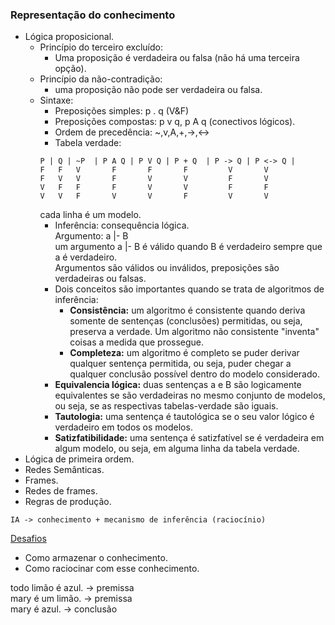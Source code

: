 ### Representação do conhecimento

* Lógica proposicional.
  * Princípio do terceiro excluído:
    * Uma proposição é verdadeira ou falsa (não há uma terceira opção).
  * Princípio da não-contradição:
    * uma proposição não pode ser verdadeira ou falsa.
  * Sintaxe:
    * Preposições simples:  p . q (V&F)
    * Preposições compostas:  p v q, p A q (conectivos lógicos).
    * Ordem de precedência: ~,v,A,+,->,<->
    * Tabela verdade:
    ```
    P | Q | ~P  | P A Q | P V Q | P + Q  | P -> Q | P <-> Q |
    F   F   V       F       F       F         V       V
    F   V   V       F       V       V         F       V
    V   F   F       F       V       V         F       F
    V   V   F       V       V       F         V       V
    ```
    cada linha é um modelo.
    * Inferência: consequência lógica.<br>
    Argumento:  a |-  B<br>
    um argumento a |- B é válido quando B é verdadeiro sempre que a é verdadeiro.<br>
    Argumentos são válidos ou inválidos, preposições são verdadeiras ou falsas.
    * Dois conceitos são importantes quando se trata de algoritmos de inferência:
      * **Consistência:** um algoritmo é consistente quando deriva somente de sentenças (conclusões) permitidas, ou seja, preserva a verdade. Um algoritmo não consistente "inventa" coisas a medida que prossegue.
      * **Completeza:** um algoritmo é completo se puder derivar qualquer sentença permitida, ou seja, puder chegar a qualquer conclusão possível dentro do modelo considerado.
    * **Equivalencia lógica:**  duas sentenças a e B são logicamente equivalentes se são verdadeiras no mesmo conjunto de modelos, ou seja, se as respectivas tabelas-verdade são iguais.
    * **Tautologia:** uma sentença é tautológica se o seu valor lógico é verdadeiro em todos os modelos.
    * **Satizfatibilidade:**  uma sentença é satizfatível se é verdadeira em algum modelo, ou seja, em alguma linha da tabela verdade.
* Lógica de primeira ordem.
* Redes Semânticas.
* Frames.
* Redes de frames.
* Regras de produção.

```
IA -> conhecimento + mecanismo de inferência (raciocínio)
```
<u>Desafios</u>
* Como armazenar o conhecimento.
* Como raciocinar com esse conhecimento.

todo limão é azul.  ->  premissa<br>
mary é um limão.  ->  premissa<br>
mary é azul.  ->  conclusão

